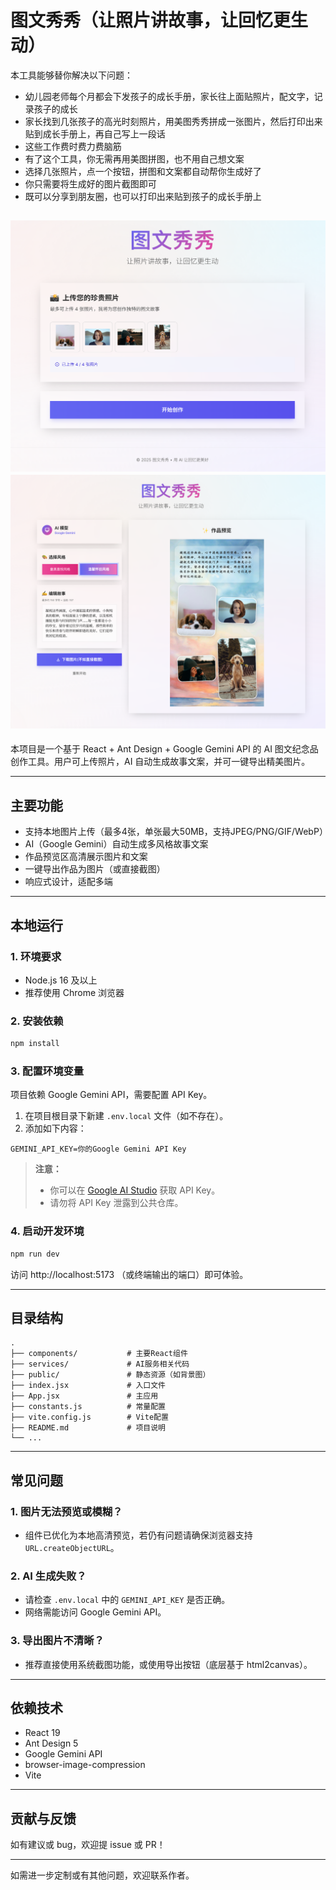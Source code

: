 # 图文秀秀（让照片讲故事，让回忆更生动）

本工具能够替你解决以下问题：

- 幼儿园老师每个月都会下发孩子的成长手册，家长往上面贴照片，配文字，记录孩子的成长
- 家长找到几张孩子的高光时刻照片，用美图秀秀拼成一张图片，然后打印出来贴到成长手册上，再自己写上一段话
- 这些工作费时费力费脑筋
- 有了这个工具，你无需再用美图拼图，也不用自己想文案
- 选择几张照片，点一个按钮，拼图和文案都自动帮你生成好了
- 你只需要将生成好的图片截图即可
- 既可以分享到朋友圈，也可以打印出来贴到孩子的成长手册上

![项目截图1](./public/product_imgs/step1.png)
![项目截图2](./public/product_imgs/step2.png)
---

本项目是一个基于 React + Ant Design + Google Gemini API 的 AI 图文纪念品创作工具。用户可上传照片，AI 自动生成故事文案，并可一键导出精美图片。

---

## 主要功能

- 支持本地图片上传（最多4张，单张最大50MB，支持JPEG/PNG/GIF/WebP）
- AI（Google Gemini）自动生成多风格故事文案
- 作品预览区高清展示图片和文案
- 一键导出作品为图片（或直接截图）
- 响应式设计，适配多端

---

## 本地运行

### 1. 环境要求

- Node.js 16 及以上
- 推荐使用 Chrome 浏览器

### 2. 安装依赖

```bash
npm install
```

### 3. 配置环境变量

项目依赖 Google Gemini API，需要配置 API Key。

1. 在项目根目录下新建 `.env.local` 文件（如不存在）。
2. 添加如下内容：

```
GEMINI_API_KEY=你的Google Gemini API Key
```

> **注意：**  
> - 你可以在 [Google AI Studio](https://aistudio.google.com/app/apikey) 获取 API Key。
> - 请勿将 API Key 泄露到公共仓库。

### 4. 启动开发环境

```bash
npm run dev
```

访问 http://localhost:5173 （或终端输出的端口）即可体验。

---

## 目录结构

```
.
├── components/           # 主要React组件
├── services/             # AI服务相关代码
├── public/               # 静态资源（如背景图）
├── index.jsx             # 入口文件
├── App.jsx               # 主应用
├── constants.js          # 常量配置
├── vite.config.js        # Vite配置
├── README.md             # 项目说明
└── ...
```

---

## 常见问题

### 1. 图片无法预览或模糊？

- 组件已优化为本地高清预览，若仍有问题请确保浏览器支持 `URL.createObjectURL`。

### 2. AI 生成失败？

- 请检查 `.env.local` 中的 `GEMINI_API_KEY` 是否正确。
- 网络需能访问 Google Gemini API。

### 3. 导出图片不清晰？

- 推荐直接使用系统截图功能，或使用导出按钮（底层基于 html2canvas）。

---

## 依赖技术

- React 19
- Ant Design 5
- Google Gemini API
- browser-image-compression
- Vite

---

## 贡献与反馈

如有建议或 bug，欢迎提 issue 或 PR！

---

如需进一步定制或有其他问题，欢迎联系作者。
